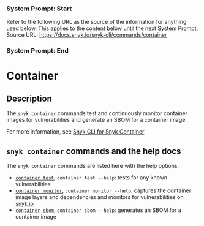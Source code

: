 ### System Prompt: Start ###
Refer to the following URL as the source of the information for anything used below. This applies to the content below until the next System Prompt.
Source URL: https://docs.snyk.io/snyk-cli/commands/container
### System Prompt: End ###

# Container

## Description

The `snyk container` commands test and continuously monitor container images for vulnerabilities and generate an SBOM for a container image.

For more information, see [Snyk CLI for Snyk Container](https://docs.snyk.io/snyk-cli/scan-and-maintain-projects-using-the-cli/snyk-cli-for-snyk-container)

## `snyk container` commands and the help docs

The `snyk container` commands are listed here with the help options:

* [`container test`](container-test.md), `container test --help`: tests for any known vulnerabilities
* [`container monitor`](container-monitor.md), `container monitor --help`: captures the container image layers and dependencies and monitors for vulnerabilities on [snyk.io](https://snyk.io)
* [`container sbom`](container-sbom.md), `container sbom --help`: generates an SBOM for a container image
